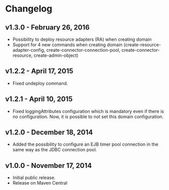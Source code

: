 # Changelog

## v1.3.0 - February 26, 2016

* Possibility to deploy resource adapters (RA) when creating domain
* Support for 4 new commands when creating domain (create-resource-adapter-config, create-connector-connection-pool, create-connector-resource, create-admin-object)

## v1.2.2 - April 17, 2015

* Fixed undeploy command.

## v1.2.1 - April 10, 2015

* Fixed loggingAttributes configuration which is mandatory even if there is no configuration. Now, it is possible to not set this domain configuration.

## v1.2.0 - December 18, 2014

* Added the possibility to configure an EJB timer pool connection in the same way as the JDBC connection pool.

## v1.0.0 - November 17, 2014

* Initial public release.
* Release on Maven Central
